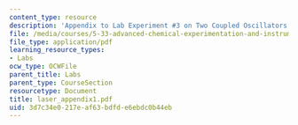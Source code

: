 ```yaml
---
content_type: resource
description: 'Appendix to Lab Experiment #3 on Two Coupled Oscillators.'
file: /media/courses/5-33-advanced-chemical-experimentation-and-instrumentation-fall-2007/3d7c34e0217eaf63bdfde6ebdc0b44eb_laser_appendix1.pdf
file_type: application/pdf
learning_resource_types:
- Labs
ocw_type: OCWFile
parent_title: Labs
parent_type: CourseSection
resourcetype: Document
title: laser_appendix1.pdf
uid: 3d7c34e0-217e-af63-bdfd-e6ebdc0b44eb
---
```

